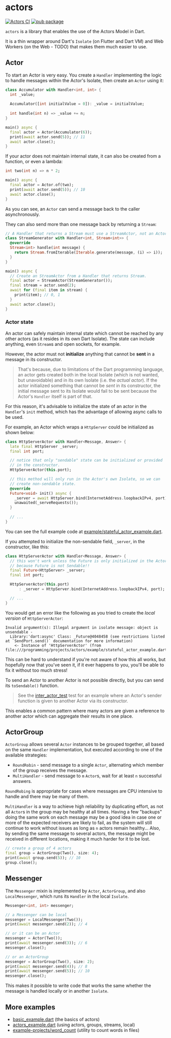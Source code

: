 # actors

[![Actors CI](https://github.com/renatoathaydes/actors/workflows/Actors%20Multiplatform%20Build%20and%20Tests/badge.svg)](https://github.com/renatoathaydes/actors/actions)
[![pub package](https://img.shields.io/pub/v/actors)](https://pub.dev/packages/actors)

`actors` is a library that enables the use of the Actors Model in Dart.

It is a thin wrapper around Dart's `Isolate` (on Flutter and Dart VM)
and Web Workers (on the Web - TODO) that makes them much easier to use.

## Actor

To start an Actor is very easy. You create a `Handler` implementing the logic to handle messages within the
Actor's Isolate, then create an `Actor` using it:

```dart
class Accumulator with Handler<int, int> {
  int _value;
  
  Accumulator([int initialValue = 0]): _value = initialValue;
  
  int handle(int n) => _value += n;
}

main() async {
  final actor = Actor(Accumulator(6));
  print(await actor.send(5)); // 11
  await actor.close();
}
```

If your actor does not maintain internal state, it can also be created from a function, or even a lambda:

```dart
int two(int n) => n * 2;

main() async {
  final actor = Actor.of(two);
  print(await actor.send(5)); // 10
  await actor.close();
}
```

As you can see, an `Actor` can send a message back to the caller asynchronously.

They can also send more than one message back by returning a `Stream`:

```dart
// A Handler that returns a Stream must use a StreamActor, not an Actor.
class StreamGenerator with Handler<int, Stream<int>> {
  @override
  Stream<int> handle(int message) {
    return Stream.fromIterable(Iterable.generate(message, (i) => i));
  }
}

main() async {
  // Create an StreamActor from a Handler that returns Stream.
  final actor = StreamActor(StreamGenerator());
  final stream = actor.send(2);
  await for (final item in stream) {
    print(item); // 0, 1
  }
  await actor.close();
}
```

### Actor state

An actor can safely maintain internal state which cannot be reached by any other actors (as it resides in its own Dart Isolate).
The state can include anything, even `Stream`s and open sockets, for example.

However, the actor must not **initialize** anything that cannot be **sent** in a message in its constructor.

> That's because, due to limitations of the Dart programming language, an actor gets created both in the local Isolate
(which is not wanted, but unavoidable) and in its own Isolate (i.e. the _actual actor_). If the actor initialized
> something that cannot be _sent_ in its constructor, the initial message sent to its Isolate would fail to be sent
> because the Actor's `Handler` itself is part of that.

For this reason, it's advisable to initialize the state of an actor in the `Handler`'s `init` method, which has the
advantage of allowing async calls to be used.

For example, an Actor which wraps a `HttpServer` could be initialized as shown below:

```dart
class HttpServerActor with Handler<Message, Answer> {
  late final HttpServer _server;
  final int port;

  // notice that only "sendable" state can be initialized or provided
  // in the constructor.
  HttpServerActor(this.port);

  // this method will only run in the Actor's own Isolate, so we can
  // create non-sendable state.
  @override
  Future<void> init() async {
    _server = await HttpServer.bind(InternetAddress.loopbackIPv4, port);
    unawaited(_serveRequests());
  }
  
  // ...
}
```

You can see the full example code at [example/stateful_actor_example.dart](example/stateful_actor_example.dart).

If you attempted to initialize the non-sendable field, `_server`, in the constructor, like this:

```dart
class HttpServerActor with Handler<Message, Answer> {
  // this won't work unless the Future is only initialized in the Actor's Isolate,
  // because Future is not Sendable!!
  final Future<HttpServer> _server;
  final int port;

  HttpServerActor(this.port)
      : _server = HttpServer.bind(InternetAddress.loopbackIPv4, port);

  // ...
}
```

You would get an error like the following as you tried to create the _local version_ of `HttpServerActor`:

```
Invalid argument(s): Illegal argument in isolate message: object is unsendable - 
  Library:'dart:async' Class: _Future@4048458 (see restrictions listed at `SendPort.send()` documentation for more information)
    <- Instance of 'HttpServerActor' (from file:///programming/projects/actors/example/stateful_actor_example.dart)
```

This can be hard to understand if you're not aware of how this all works, but hopefully now that you've seen it, if it
ever happens to you, you'll be able to fix it without too much stress!

To send an Actor to another Actor is not possible directly, but you can send its `toSendable()` function.

> See the [inter_actor_test](test/inter_actor_test.dart) test for an example where an Actor's sender function
> is given to another Actor via its constructor.

This enables a common pattern where many actors are given a reference to another actor which can aggregate their
results in one place.

## ActorGroup

`ActorGroup` allows several `Actor` instances to be grouped together, all based on the same `Handler` implementation,
but executed according to one of the available strategies:

* `RoundRobin` - send message to a single `Actor`, alternating which member of the group receives the message.
* `MultiHandler` - send message to `m` `Actor`s, wait for at least `n` successful answers.

`RoundRobing` is appropriate for cases where messages are CPU intensive to handle and there may be many of them.

`MultiHandler` is a way to achieve high reliability by duplicating effort, as not all `Actor`s in the group may
be healthy at all times. Having a few "backups" doing the same work on each message may be a good idea in case one or
more of the expected receivers are likely to fail, as the system will still continue to work without issues as long as
`n` actors remain healthy... Also, by sending the same message to several actors, the message might be received in
 different locations, making it much harder for it to be lost.

```dart
// create a group of 4 actors
final group = ActorGroup(Two(), size: 4);
print(await group.send(5)); // 10
group.close();
```

## Messenger

The `Messenger` mixin is implemented by `Actor`, `ActorGroup`, and also `LocalMessenger`, which runs its `Handler`
in the local `Isolate`.

```dart
Messenger<int, int> messenger;

// a Messenger can be local
messenger = LocalMessenger(Two());
print(await messenger.send(2)); // 4

// or it can be an Actor
messenger = Actor(Two());
print(await messenger.send(3)); // 6
messenger.close();

// or an ActorGroup
messenger = ActorGroup(Two(), size: 2);
print(await messenger.send(4)); // 8
print(await messenger.send(5)); // 10
messenger.close();
```

This makes it possible to write code that works the same whether the message is handled locally or in another `Isolate`.

## More examples

* [basic_example.dart](example/basic_example.dart) (the basics of actors)
* [actors_example.dart](example/actors_example.dart) (using actors, groups, streams, local)
* [example-projects/word_count](example-projects/word_count) (utility to count words in files)
